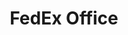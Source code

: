 ---
title: "FedEx Office"
url: /falls-church/fedex-office-south-jefferson-street/
shop: copyshop
---